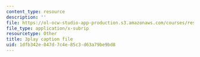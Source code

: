 ```yaml
---
content_type: resource
description: ''
file: https://ol-ocw-studio-app-production.s3.amazonaws.com/courses/res-6-012-introduction-to-probability-spring-2018/1dfb342e047d7c4e85c3d63a79be9bd8_P5rZKt3SgNM.srt
file_type: application/x-subrip
resourcetype: Other
title: 3play caption file
uid: 1dfb342e-047d-7c4e-85c3-d63a79be9bd8
---
```

